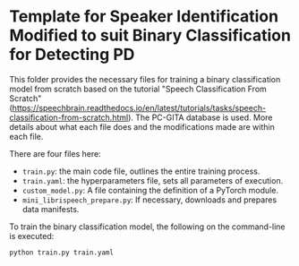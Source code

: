 # Template for Speaker Identification Modified to suit Binary Classification for Detecting PD

This folder provides the necessary files for training a binary classification model from scratch based on the tutorial 
"Speech Classification From Scratch" (https://speechbrain.readthedocs.io/en/latest/tutorials/tasks/speech-classification-from-scratch.html).
The PC-GITA database is used. More details about what each file does and the modifications made are within each file.

There are four files here:
* `train.py`: the main code file, outlines the entire training process.
* `train.yaml`: the hyperparameters file, sets all parameters of execution.
* `custom_model.py`: A file containing the definition of a PyTorch module.
* `mini_librispeech_prepare.py`: If necessary, downloads and prepares data manifests.

To train the binary classification model, the following on the command-line is executed:

```bash
python train.py train.yaml
```
